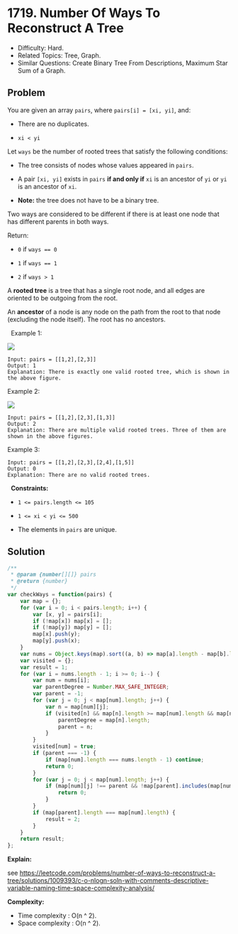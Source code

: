 # 1719. Number Of Ways To Reconstruct A Tree

- Difficulty: Hard.
- Related Topics: Tree, Graph.
- Similar Questions: Create Binary Tree From Descriptions, Maximum Star Sum of a Graph.

## Problem

You are given an array `pairs`, where `pairs[i] = [xi, yi]`, and:


	
- There are no duplicates.
	
- `xi < yi`


Let `ways` be the number of rooted trees that satisfy the following conditions:


	
- The tree consists of nodes whose values appeared in `pairs`.
	
- A pair `[xi, yi]` exists in `pairs` **if and only if** `xi` is an ancestor of `yi` or `yi` is an ancestor of `xi`.
	
- **Note:** the tree does not have to be a binary tree.


Two ways are considered to be different if there is at least one node that has different parents in both ways.

Return:


	
- `0` if `ways == 0`
	
- `1` if `ways == 1`
	
- `2` if `ways > 1`


A **rooted tree** is a tree that has a single root node, and all edges are oriented to be outgoing from the root.

An **ancestor** of a node is any node on the path from the root to that node (excluding the node itself). The root has no ancestors.

 
Example 1:

![](https://assets.leetcode.com/uploads/2020/12/03/trees2.png)

```
Input: pairs = [[1,2],[2,3]]
Output: 1
Explanation: There is exactly one valid rooted tree, which is shown in the above figure.
```

Example 2:

![](https://assets.leetcode.com/uploads/2020/12/03/tree.png)

```
Input: pairs = [[1,2],[2,3],[1,3]]
Output: 2
Explanation: There are multiple valid rooted trees. Three of them are shown in the above figures.
```

Example 3:

```
Input: pairs = [[1,2],[2,3],[2,4],[1,5]]
Output: 0
Explanation: There are no valid rooted trees.
```

 
**Constraints:**


	
- `1 <= pairs.length <= 105`
	
- `1 <= xi < yi <= 500`
	
- The elements in `pairs` are unique.



## Solution

```javascript
/**
 * @param {number[][]} pairs
 * @return {number}
 */
var checkWays = function(pairs) {
    var map = {};
    for (var i = 0; i < pairs.length; i++) {
        var [x, y] = pairs[i];
        if (!map[x]) map[x] = [];
        if (!map[y]) map[y] = [];
        map[x].push(y);
        map[y].push(x);
    }
    var nums = Object.keys(map).sort((a, b) => map[a].length - map[b].length);
    var visited = {};
    var result = 1;
    for (var i = nums.length - 1; i >= 0; i--) {
        var num = nums[i];
        var parentDegree = Number.MAX_SAFE_INTEGER;
        var parent = -1;
        for (var j = 0; j < map[num].length; j++) {
            var n = map[num][j];
            if (visited[n] && map[n].length >= map[num].length && map[n].length < parentDegree) {
                parentDegree = map[n].length;
                parent = n;
            }
        }
        visited[num] = true;
        if (parent === -1) {
            if (map[num].length === nums.length - 1) continue;
            return 0;
        }
        for (var j = 0; j < map[num].length; j++) {
            if (map[num][j] !== parent && !map[parent].includes(map[num][j])) {
                return 0;
            }
        }
        if (map[parent].length === map[num].length) {
            result = 2;
        }
    }
    return result;
};
```

**Explain:**

see https://leetcode.com/problems/number-of-ways-to-reconstruct-a-tree/solutions/1009393/c-o-nlogn-soln-with-comments-descriptive-variable-naming-time-space-complexity-analysis/

**Complexity:**

* Time complexity : O(n ^ 2).
* Space complexity : O(n ^ 2).
